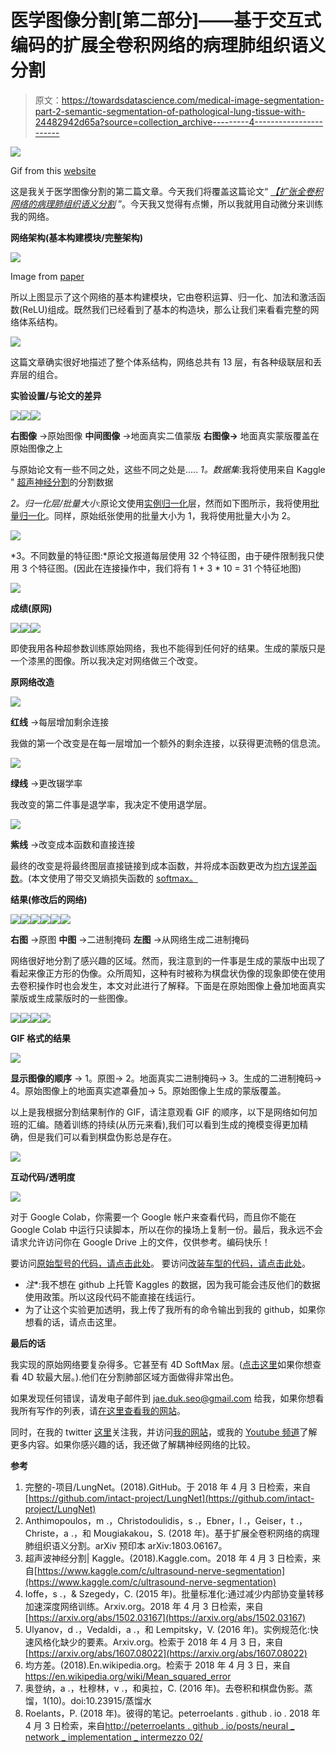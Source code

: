 # 医学图像分割[第二部分]——基于交互式编码的扩展全卷积网络的病理肺组织语义分割

> 原文：<https://towardsdatascience.com/medical-image-segmentation-part-2-semantic-segmentation-of-pathological-lung-tissue-with-24482942d65a?source=collection_archive---------4----------------------->

![](img/fd7e8fb6019cfe00ef5342eff6788159.png)

Gif from this [website](https://giphy.com/gifs/head-human-mri-iTMkwIgcovk6Q/download)

这是我关于医学图像分割的第二篇文章。今天我们将覆盖这篇论文“ [*【扩张全卷积网络的病理肺组织语义分割*](https://arxiv.org/pdf/1803.06167.pdf) ”。今天我又觉得有点懒，所以我就用自动微分来训练我的网络。

**网络架构(基本构建模块/完整架构)**

![](img/12c86df48e4d7f932953e3912e4b9293.png)

Image from [paper](https://arxiv.org/abs/1803.06167)

所以上图显示了这个网络的基本构建模块，它由卷积运算、归一化、加法和激活函数(ReLU)组成。既然我们已经看到了基本的构造块，那么让我们来看看完整的网络体系结构。

![](img/70c95d7cb61ea08ff309f945240cf323.png)

这篇文章确实很好地描述了整个体系结构，网络总共有 13 层，有各种级联层和丢弃层的组合。

**实验设置/与论文的差异**

![](img/e8993988fcb2a37cc3128eee93e00545.png)![](img/a8ea5e681fe512f6911ac511160d6db1.png)![](img/5c6fb19df45b2e7b8ef644a55825f949.png)

**右图像** →原始图像
**中间图像** →地面真实二值蒙版
**右图像→** 地面真实蒙版覆盖在原始图像之上

与原始论文有一些不同之处，这些不同之处是…..
*1。数据集*:我将使用来自 Kaggle " [超声神经分割](https://www.kaggle.com/c/ultrasound-nerve-segmentation)的分割数据

*2。归一化层/批量大小*:原论文使用[实例归一化](https://arxiv.org/abs/1607.08022)层，然而如下图所示，我将使用[批量归一化](https://arxiv.org/abs/1502.03167)。同样，原始纸张使用的批量大小为 1，我将使用批量大小为 2。

![](img/418882d6d4d10be51950bb1cae72bb84.png)

*3。不同数量的特征图:*原论文报道每层使用 32 个特征图，由于硬件限制我只使用 3 个特征图。(因此在连接操作中，我们将有 1 + 3 * 10 = 31 个特征地图)

![](img/ade138464a6da0a909c6c97521530351.png)

**成绩(原网)**

![](img/f224ed368f1464a8bdd74f24cb51d420.png)![](img/08c3330e2c9bedfa57b49abadf3699b0.png)![](img/6ca9950f66baf392de78bba9f0730d6e.png)

即使我用各种超参数训练原始网络，我也不能得到任何好的结果。生成的蒙版只是一个漆黑的图像。所以我决定对网络做三个改变。

**原网络改造**

![](img/5b371271864318c3114edf22d01becaf.png)

**红线** →每层增加剩余连接

我做的第一个改变是在每一层增加一个额外的剩余连接，以获得更流畅的信息流。

![](img/23b3260d0c1f0787a6d0fafa24f0dfb1.png)

**绿线** →更改辍学率

我改变的第二件事是退学率，我决定不使用退学层。

![](img/b400f48c5f5ca776edb753ee8d83d74a.png)

**紫线** →改变成本函数和直接连接

最终的改变是将最终图层直接链接到成本函数，并将成本函数更改为[均方误差函数](https://en.wikipedia.org/wiki/Mean_squared_error)。(本文使用了带交叉熵损失函数的 [softmax。](http://peterroelants.github.io/posts/neural_network_implementation_intermezzo02/)

**结果(修改后的网络)**

![](img/55b2c8d5203c44a6dca2bb8bb62c6a0a.png)![](img/1f0a50495d79a40c1ce84419e6a885e2.png)![](img/8314f4625e33e63180a35b8d3f615a64.png)![](img/a34670d583b7f438cc4b941d52e01bb7.png)![](img/4242739a9ab1850aa012a4d646841cc6.png)![](img/ca8bfcfb90de82469a969c96affc87df.png)

**右图** →原图
**中图** →二进制掩码
**左图** →从网络生成二进制掩码

网络很好地分割了感兴趣的区域。然而，我注意到的一件事是生成的蒙版中出现了看起来像正方形的伪像。众所周知，这种有时被称为棋盘状伪像的现象即使在使用去卷积操作时也会发生，本文对此进行了解释。下面是在原始图像上叠加地面真实蒙版或生成蒙版时的一些图像。

![](img/0f248e1c7df081d76f1857dcbeeaefaf.png)![](img/f4d39d0234a86ec75c1ac9d5b0b878e7.png)![](img/34ee9c670e7024e2ef43287c1388c724.png)![](img/e0ebb9ea1f339ee610a7355c823502b7.png)

**GIF 格式的结果**

![](img/d9023ada0535d1958916e8964eafcbc3.png)

**显示图像的顺序** → 1。原图→ 2。地面真实二进制掩码→ 3。生成的二进制掩码→ 4。原始图像上的地面真实遮罩叠加→ 5。原始图像上生成的蒙版覆盖。

以上是我根据分割结果制作的 GIF，请注意观看 GIF 的顺序，以下是网络如何加班的汇编。随着训练的持续(从历元来看),我们可以看到生成的掩模变得更加精确，但是我们可以看到棋盘伪影总是存在。

![](img/f93905dd61ac76f01306714092078789.png)

**互动代码/透明度**

![](img/8f510cd634dc3b0f7a37a06694a0b011.png)

对于 Google Colab，你需要一个 Google 帐户来查看代码，而且你不能在 Google Colab 中运行只读脚本，所以在你的操场上复制一份。最后，我永远不会请求允许访问你在 Google Drive 上的文件，仅供参考。编码快乐！

要访问[原始型号的代码，请点击此处](https://colab.research.google.com/drive/1Y2CGAH0HLY4ryL90qwDXUHtDbnWcMad4)。
要访问[改装车型的代码，请点击此处](https://colab.research.google.com/drive/17OymGjjJ0GgClVj5SjZRRNW5qs_gQTXu)。

*   *注**:我不想在 github 上托管 Kaggles 的数据，因为我可能会违反他们的数据使用政策。所以这段代码不能直接在线运行。
*   为了让这个实验更加透明，我上传了我所有的命令输出到我的 github，如果你想看的话，请点击这里。

**最后的话**

我实现的原始网络要复杂得多。它甚至有 4D SoftMax 层。([点击这里](https://github.com/intact-project/LungNet/blob/master/custom_layers.py)如果你想查看 4D 软最大层。).他们在分割肺部区域方面做得非常出色。

如果发现任何错误，请发电子邮件到 jae.duk.seo@gmail.com 给我，如果你想看我所有写作的列表，请[在这里查看我的网站](https://jaedukseo.me/)。

同时，在我的 twitter [这里](https://twitter.com/JaeDukSeo)关注我，并访问[我的网站](https://jaedukseo.me/)，或我的 [Youtube 频道](https://www.youtube.com/c/JaeDukSeo)了解更多内容。如果你感兴趣的话，我还做了解耦神经网络的比较。

**参考**

1.  完整的-项目/LungNet。(2018).GitHub。于 2018 年 4 月 3 日检索，来自[https://github.com/intact-project/LungNet](https://github.com/intact-project/LungNet)
2.  Anthimopoulos，m .，Christodoulidis，s .，Ebner，l .，Geiser，t .，Christe，a .，和 Mougiakakou，S. (2018 年)。基于扩展全卷积网络的病理肺组织语义分割。arXiv 预印本 arXiv:1803.06167。
3.  超声波神经分割| Kaggle。(2018).Kaggle.com。2018 年 4 月 3 日检索，来自[https://www.kaggle.com/c/ultrasound-nerve-segmentation](https://www.kaggle.com/c/ultrasound-nerve-segmentation)
4.  Ioffe，s .，& Szegedy，C. (2015 年)。批量标准化:通过减少内部协变量转移加速深度网络训练。Arxiv.org。2018 年 4 月 3 日检索，来自[https://arxiv.org/abs/1502.03167](https://arxiv.org/abs/1502.03167)
5.  Ulyanov，d .，Vedaldi，a .，和 Lempitsky，V. (2016 年)。实例规范化:快速风格化缺少的要素。Arxiv.org。检索于 2018 年 4 月 3 日，来自[https://arxiv.org/abs/1607.08022](https://arxiv.org/abs/1607.08022)
6.  均方差。(2018).En.wikipedia.org。检索于 2018 年 4 月 3 日，来自 https://en.wikipedia.org/wiki/Mean_squared_error
7.  奥登纳，a .，杜穆林，v .，和奥拉，C. (2016 年)。去卷积和棋盘伪影。蒸馏，1(10)。doi:10.23915/蒸馏水
8.  Roelants，P. (2018 年)。彼得的笔记。peterroelants . github . io . 2018 年 4 月 3 日检索，来自[http://peterroelants . github . io/posts/neural _ network _ implementation _ intermezzo 02/](http://peterroelants.github.io/posts/neural_network_implementation_intermezzo02/)